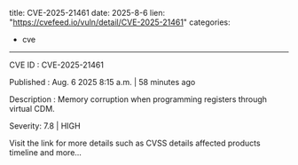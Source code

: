  
title: CVE-2025-21461
date: 2025-8-6
lien: "https://cvefeed.io/vuln/detail/CVE-2025-21461"
categories:
  - cve
---

CVE ID : CVE-2025-21461

Published :  Aug. 6
2025
8:15 a.m. | 58 minutes ago

Description : Memory corruption when programming registers through virtual CDM.

Severity: 7.8 | HIGH

Visit the link for more details
such as CVSS details
affected products
timeline
and more...
